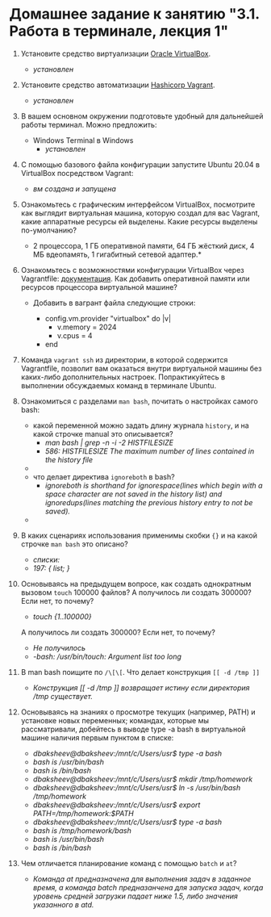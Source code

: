 # Домашнее задание к занятию "3.1. Работа в терминале, лекция 1"

1. Установите средство виртуализации [Oracle VirtualBox](https://www.virtualbox.org/).
   * *установлен*


2. Установите средство автоматизации [Hashicorp Vagrant](https://www.vagrantup.com/).
   * *установлен*


3. В вашем основном окружении подготовьте удобный для дальнейшей работы терминал. Можно предложить:

    * Windows Terminal в Windows
       * *установлен*
      


4. С помощью базового файла конфигурации запустите Ubuntu 20.04 в VirtualBox посредством Vagrant:
 
	* *вм создана и запущена*
   

5. Ознакомьтесь с графическим интерфейсом VirtualBox, посмотрите как выглядит виртуальная машина, которую создал для вас Vagrant, какие аппаратные ресурсы ей выделены. Какие ресурсы выделены по-умолчанию?
   * 2 процессора, 1 ГБ оперативной памяти, 64 ГБ жёсткий диск, 4 МБ вдеопамять, 1 гигабитный сетевой адаптер.*
   

6. Ознакомьтесь с возможностями конфигурации VirtualBox через Vagrantfile: [документация](https://www.vagrantup.com/docs/providers/virtualbox/configuration.html). Как добавить оперативной памяти или ресурсов процессора виртуальной машине?
   * Добавить в вагрант файла следующие строки:

     * config.vm.provider "virtualbox" do |v|
       * v.memory = 2024
       * v.cpus = 4
     * end


7. Команда `vagrant ssh` из директории, в которой содержится Vagrantfile, позволит вам оказаться внутри виртуальной машины без каких-либо дополнительных настроек. Попрактикуйтесь в выполнении обсуждаемых команд в терминале Ubuntu.

8. Ознакомиться с разделами `man bash`, почитать о настройках самого bash:
    * какой переменной можно задать длину журнала `history`, и на какой строчке manual это описывается?
      * *man bash | grep -n -i -2 HISTFILESIZE*
      * *586:       HISTFILESIZE   The maximum number of lines contained in the history file*
    * 
    * что делает директива `ignoreboth` в bash?
      * *ignoreboth is shorthand for ignorespace(lines which begin with a space character are not saved in the history list) and ignoredups(lines matching the previous history entry to not be saved).*
    * 
9. В каких сценариях использования применимы скобки `{}` и на какой строчке `man bash` это описано?
   * *списки:*     
   * *197:       { list; }*
   
10. Основываясь на предыдущем вопросе, как создать однократным вызовом `touch` 100000 файлов? А получилось ли создать 300000? Если нет, то почему?
    * *touch {1..100000}*
    
    А получилось ли создать 300000? Если нет, то почему?
    * *Не получилось*
    * *-bash: /usr/bin/touch: Argument list too long*
    

11. В man bash поищите по `/\[\[`. Что делает конструкция `[[ -d /tmp ]]`
    * *Конструкция [[ -d /tmp ]] возвращает истину если директория /tmp существует.*
        

12. Основываясь на знаниях о просмотре текущих (например, PATH) и установке новых переменных; командах, которые мы рассматривали, добейтесь в выводе type -a bash в виртуальной машине наличия первым пунктом в списке:

    * *dbaksheev@dbaksheev:/mnt/c/Users/usr$ type -a bash*
    * *bash is /usr/bin/bash*
    * *bash is /bin/bash*
    * *dbaksheev@dbaksheev:/mnt/c/Users/usr$ mkdir /tmp/homework*
    * *dbaksheev@dbaksheev:/mnt/c/Users/usr$ ln -s /usr/bin/bash /tmp/homework*
    * *dbaksheev@dbaksheev:/mnt/c/Users/usr$ export PATH=/tmp/homework:$PATH*
    * *dbaksheev@dbaksheev:/mnt/c/Users/usr$ type -a bash*
    * *bash is /tmp/homework/bash*
    * *bash is /usr/bin/bash*
    * *bash is /bin/bash*

 
14. Чем отличается планирование команд с помощью `batch` и `at`?
    * *Команда at предназначена для выполнения задач в заданное время, а команда batch предназанчена для запуска задач, когда уровень средней загрузки падает ниже 1.5, либо значения указанного в atd.*

